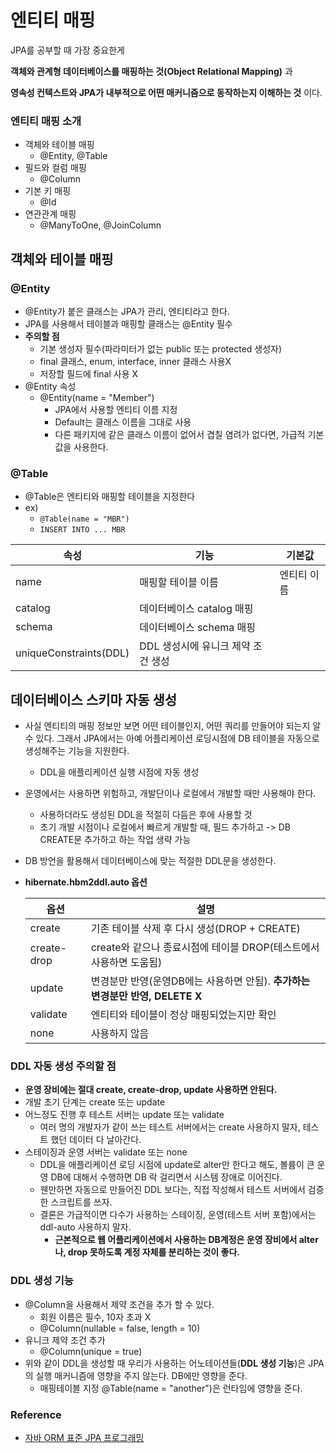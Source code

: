 # **엔티티** 매핑

JPA를 공부할 때 가장 중요한게

**객체와 관계형 데이터베이스를 매핑하는 것(Object Relational Mapping)** 과

**영속성 컨텍스트와 JPA가 내부적으로 어떤 매커니즘으로 동작하는지 이해하는 것** 이다.

### 엔티티 매핑 소개

* 객체와 테이블 매핑
  * @Entity, @Table
* 필드와 컬럼 매핑
  * @Column
* 기본 키 매핑
  * @Id
* 연관관계 매핑
  * @ManyToOne, @JoinColumn

## 객체와 테이블 매핑

### @Entity

* @Entity가 붙은 클래스는 JPA가 관리, 엔티티라고 한다.
* JPA를 사용해서 테이블과 매핑할 클래스는 @Entity 필수
* **주의할 점**
  * 기본 생성자 필수(파라미터가 없는 public 또는 protected 생성자)
  * final 클래스, enum, interface, inner 클래스 사용X
  * 저장할 필드에 final 사용 X
* @Entity 속성
  * @Entity(name = "Member")
    * JPA에서 사용할 엔티티 이름 지정
    * Default는 클래스 이름을 그대로 사용
    * 다른 패키지에 같은 클래스 이름이 없어서 겹칠 염려가 없다면, 가급적 기본값을 사용한다.

### @Table

* @Table은 엔티티와 매핑할 테이블을 지정한다
* ex)
  * `@Table(name = "MBR")`
  * `INSERT INTO ... MBR`

| 속성                   | 기능                               | 기본값      |
| ---------------------- | ---------------------------------- | ----------- |
| name                   | 매핑할 테이블 이름                 | 엔티티 이름 |
| catalog                | 데이터베이스 catalog 매핑          |             |
| schema                 | 데이터베이스 schema 매핑           |             |
| uniqueConstraints(DDL) | DDL 생성시에 유니크 제약 조건 생성 |             |

## 데이터베이스 스키마 자동 생성

* 사실 엔티티의 매핑 정보만 보면 어떤 테이블인지, 어떤 쿼리를 만들어야 되는지 알 수 있다. 그래서 JPA에서는 아예 어플리케이션 로딩시점에 DB 테이블을 자동으로 생성해주는 기능을 지원한다.

    * DDL을 애플리케이션 실행 시점에 자동 생성

* 운영에서는 사용하면 위험하고, 개발단이나 로컬에서 개발할 때만 사용해야 한다.

    * 사용하더라도 생성된 DDL을 적절히 다듬은 후에 사용할 것
    * 초기 개발 시점이나 로컬에서 빠르게 개발할 때, 필드 추가하고 -> DB CREATE문 추가하고 하는 작업 생략 가능

* DB 방언을 활용해서 데이터베이스에 맞는 적절한 DDL문을 생성한다.

* **hibernate.hbm2ddl.auto 옵션**

    | 옵션        | 설명                                                         |
    | ----------- | ------------------------------------------------------------ |
    | create      | 기존 테이블 삭제 후 다시 생성(DROP + CREATE)                 |
    | create-drop | create와 같으나 종료시점에 테이블 DROP(테스트에서 사용하면 도움됨) |
    | update      | 변경분만 반영(운영DB에는 사용하면 안됨). **추가하는 변경분만 반영, DELETE X** |
    | validate    | 엔티티와 테이블이 정상 매핑되었는지만 확인                   |
    | none        | 사용하지 않음                                                |

### DDL 자동 생성 주의할 점

* **운영 장비에는 절대 create, create-drop, update 사용하면 안된다.**
* 개발 초기 단계는 create 또는 update
* 어느정도 진행 후 테스트 서버는 update 또는 validate
    * 여러 명의 개발자가 같이 쓰는 테스트 서버에서는 create 사용하지 말자, 테스트 했던 데이터 다 날아간다.
* 스테이징과 운영 서버는 validate 또는 none
    - DDL을 애플리케이션 로딩 시점에  update로 alter만 한다고 해도, 볼륨이 큰 운영 DB에 대해서 수행하면 DB 락 걸리면서 시스템 장애로 이어진다.
    - 웬만하면 자동으로 만들어진 DDL 보다는, 직접 작성해서 테스트 서버에서 검증한 스크립트를 쓰자.
    - 결론은 가급적이면 다수가 사용하는 스테이징, 운영(테스트 서버 포함)에서는 ddl-auto 사용하지 말자.
        - **근본적으로 웹 어플리케이션에서 사용하는 DB계정은 운영 장비에서 alter나, drop 못하도록 계정 자체를 분리하는 것이 좋다.** 

### DDL 생성 기능

* @Column을 사용해서 제약 조건을 추가 할 수 있다.
    * 회원 이름은 필수, 10자 초과 X
    * @Column(nullable = false, length = 10)
* 유니크 제약 조건 추가
    * @Column(unique = true)
* 위와 같이 DDL을 생성할 때 우리가 사용하는 어노테이션들(**DDL 생성 기능**)은 JPA의 실행 매커니즘에 영향을 주지 않는다. DB에만 영향을 준다.
    * 매핑테이블 지정 @Table(name = "another")은 런타임에 영향을 준다.

### Reference

- [자바 ORM 표준 JPA 프로그래밍](https://www.inflearn.com/course/ORM-JPA-Basic)

